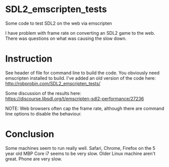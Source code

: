 # SDL2_emscripten_tests
Some code to test SDL2 on the web via emscripten

I have problem with frame rate on converting an SDL2 game to the web. There was questions on what was causing the slow down.

# Instruction
See header of file for command line to build the code. You obviously need emscripten installed to build.
I've added an old version of the code here: 
http://robprobin.com/SDL2_emscripten_tests/

Some discussion of the results here:
https://discourse.libsdl.org/t/emscripten-sdl2-performance/27236

NOTE: Web browsers often cap the frame rate, although there are command line options to disable the behaviour. 


# Conclusion
Some machines seem to run really well.
Safari, Chrome, Firefox on the 5 year old MBP Core i7 seems to be very slow.
Older Linux machine aren't great.
Phone are very slow.

